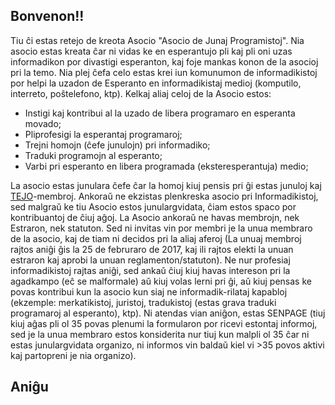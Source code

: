 ## Bonvenon!!

Tiu ĉi estas retejo de kreota Asocio "Asocio de Junaj Programistoj". Nia asocio estas kreata ĉar ni vidas ke en esperantujo pli kaj pli oni uzas informadikon por divastigi esperanton, kaj foje mankas konon de la asocioj pri la temo. Nia plej ĉefa celo estas krei iun komunumon de informadikistoj por helpi la uzadon de Esperanto en informadikistaj medioj (komputilo, interreto, poŝtelefono, ktp). Kelkaj aliaj celoj de la Asocio estos:

- Instigi kaj kontribui al la uzado de libera programaro en esperanta movado;
- Pliprofesigi la esperantaj programaroj;
- Trejni homojn (ĉefe junulojn) pri informadiko;
- Traduki programojn al esperanto;
- Varbi pri esperanto en libera programada (eksteresperantuja) medio;

La asocio estas junulara ĉefe ĉar la homoj kiuj pensis pri ĝi estas junuloj kaj [TEJO](www.tejo.org)-membroj. Ankoraǔ ne ekzistas plenkreska asocio pri Informadikistoj, sed malgraǔ ke tiu Asocio estos junulargvidata, ĉiam estos spaco por kontribuantoj de ĉiuj aĝoj. La Asocio ankoraǔ ne havas membrojn, nek Estraron, nek statuton. Sed ni invitas vin por membri je la unua membraro de la asocio, kaj de tiam ni decidos pri la aliaj aferoj (La unuaj membroj rajtos aniĝi ĝis la 25 de februraro de 2017, kaj ili rajtos elekti la unuan estraron kaj aprobi la unuan reglamenton/statuton). Ne nur profesiaj informadikistoj rajtas aniĝi, sed ankaǔ ĉiuj kiuj havas intereson pri la agadkampo (eĉ se malformale) aǔ kiuj volas lerni pri ĝi, aǔ kiuj pensas ke povas kontribui kun la asocio kun siaj ne informadik-rilataj kapabloj (ekzemple: merkatikistoj, juristoj, tradukistoj (estas grava traduki programaroj al esperanto), ktp). Ni atendas vian aniĝon, estas SENPAGE (tiuj kiuj aĝas pli ol 35 povas plenumi la formularon por ricevi estontaj informoj, sed je la unua membraro estos konsiderita nur tiuj kun malpli ol 35 ĉar ni estas junulargvidata organizo, ni informos vin baldaǔ kiel vi >35 povos aktivi kaj partopreni je nia organizo).

## Aniĝu
